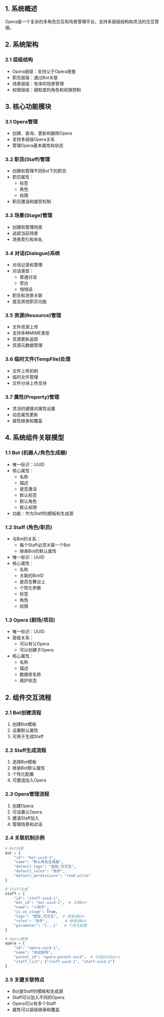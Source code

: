 ## 1. 系统概述

Opera是一个复杂的多角色交互和场景管理平台，支持多层级结构和灵活的交互管理。

## 2. 系统架构

### 2.1 层级结构

- Opera层级：支持父子Opera嵌套
- 职员层级：通过Bot关联
- 场景层级：有序的场景管理
- 权限层级：细粒度的角色和权限控制

## 3. 核心功能模块

### 3.1 Opera管理

- 创建、查询、更新和删除Opera
- 支持多层级Opera关系
- 管理Opera基本属性和状态

### 3.2 职员(Staff)管理

- 创建和管理不同Bot下的职员
- 职员属性：
    - 标签
    - 角色
    - 权限
- 职员邀请和接受机制

### 3.3 场景(Stage)管理

- 创建和管理场景
- 追踪当前场景
- 场景索引和命名

### 3.4 对话(Dialogue)系统

- 对话记录和管理
- 对话类型：
    - 普通对话
    - 旁白
    - 悄悄话
- 职员和场景关联
- 提及其他职员功能

### 3.5 资源(Resource)管理

- 文件资源上传
- 支持多种MIME类型
- 资源更新追踪
- 资源元数据管理

### 3.6 临时文件(TempFile)处理

- 文件上传机制
- 临时文件管理
- 文件分块上传支持

### 3.7 属性(Property)管理

- 灵活的键值对属性设置
- 动态属性更新
- 属性继承和覆盖

## 4. 系统组件关联模型

### 1.1 Bot (机器人/角色生成器)

- 唯一标识：UUID
- 核心属性：
    - 名称
    - 描述
    - 是否激活
    - 默认标签
    - 默认角色
    - 默认权限
- 功能：作为Staff的模板和生成源

### 1.2 Staff (角色/职员)

- 与Bot的关系：
    - 每个Staff必须关联一个Bot
    - 继承Bot的默认属性
- 唯一标识：UUID
- 核心属性：
    - 名称
    - 关联的BotID
    - 是否在舞台上
    - 个性化参数
    - 标签
    - 角色
    - 权限

### 1.3 Opera (剧场/项目)

- 唯一标识：UUID
- 层级关系：
    - 可以有父Opera
    - 可以创建子Opera
- 核心属性：
    - 名称
    - 描述
    - 数据库名称
    - 维护状态

## 2. 组件交互流程

### 2.1 Bot创建流程

1. 创建Bot模板
2. 设置默认属性
3. 可用于生成Staff

### 2.2 Staff生成流程

1. 选择Bot模板
2. 继承Bot默认属性
3. 个性化配置
4. 可邀请加入Opera

### 2.3 Opera管理流程

1. 创建Opera
2. 可设置父Opera
3. 邀请Staff加入
4. 管理场景和对话

### 2.4 关联机制示例
```python
# Bot创建
bot = {
    "id": "bot-uuid-1",
    "name": "默认角色生成器",
    "default_tags": "智能,可交互",
    "default_roles": "助手",
    "default_permissions": "read,write"
}

# Staff生成
staff = {
    "id": "staff-uuid-1", 
    "bot_id": "bot-uuid-1",  # 关联Bot
    "name": "小助手",
    "is_on_stage": True,
    "tags": "智能,可交互",  # 继承自Bot
    "roles": "助手",        # 继承自Bot
    "parameter": "{...}"   # 个性化配置
}

# Opera管理
opera = {
    "id": "opera-uuid-1",
    "name": "测试剧场",
    "parent_id": "opera-parent-uuid",  # 可选的父Opera
    "staff_list": ["staff-uuid-1", "staff-uuid-2"]
}

```

### 2.5 关键关联特点

- Bot是Staff的模板和生成源
- Staff可以加入不同的Opera
- Opera可以有多个Staff
- 属性可以层级继承和覆盖